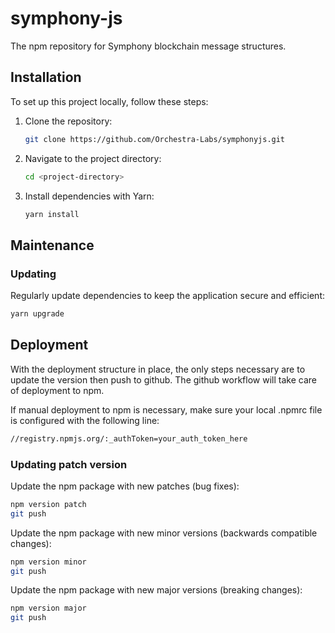 # symphony-js

The npm repository for Symphony blockchain message structures.

## Installation

To set up this project locally, follow these steps:

1. Clone the repository:
   ```bash
   git clone https://github.com/Orchestra-Labs/symphonyjs.git
   ```
2. Navigate to the project directory:
   ```bash
   cd <project-directory>
   ```
3. Install dependencies with Yarn:
   ```bash
   yarn install
   ```

## Maintenance

### Updating

Regularly update dependencies to keep the application secure and efficient:

```bash
yarn upgrade
```

## Deployment

With the deployment structure in place, the only steps necessary are to update the version then push to github. The github workflow will take care of deployment to npm.

If manual deployment to npm is necessary, make sure your local .npmrc file is configured with the following line:

```bash
//registry.npmjs.org/:_authToken=your_auth_token_here
```

### Updating patch version

Update the npm package with new patches (bug fixes):

```bash
npm version patch
git push
```

Update the npm package with new minor versions (backwards compatible changes):

```bash
npm version minor
git push
```

Update the npm package with new major versions (breaking changes):

```bash
npm version major
git push
```
